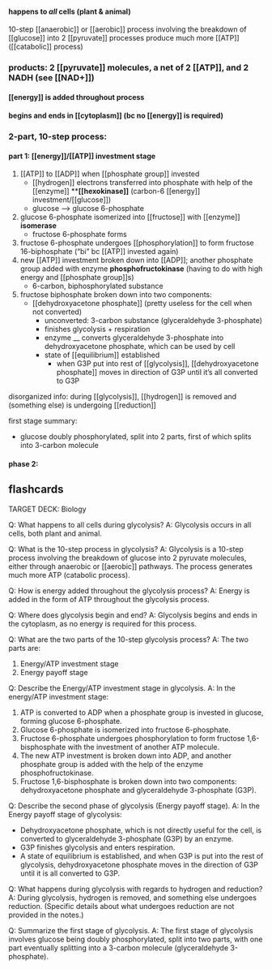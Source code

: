 #### happens to *all* cells (plant & animal)
10-step [[anaerobic]] or [[aerobic]] process involving the breakdown of [[glucose]] into 2 [[pyruvate]]
processes produce much more [[ATP]] ([[catabolic]] process)

### products: 2 [[pyruvate]] molecules, a net of 2 [[ATP]], and 2 NADH (see [[NAD+]])
#### [[energy]] is added throughout process
#### begins and ends in [[cytoplasm]] (bc no [[energy]] is required)

### 2-part, 10-step process:

#### part 1: [[energy]]/[[ATP]] investment stage
1.  [[ATP]] to [[ADP]] when [[phosphate group]] invested
	- [[hydrogen]] electrons transferred into phosphate with help of the [[enzyme]] ****[[hexokinase]]** (carbon-6 [[energy]] investment/[[glucose]])
	- glucose —> glucose 6-phosphate
2. glucose 6-phosphate isomerized into [[fructose]] with [[enzyme]] **isomerase**
	- fructose 6-phosphate forms
3. fructose 6-phosphate undergoes [[phosphorylation]] to form fructose 16-biphosphate (“bi” bc [[ATP]] invested again)
4. new [[ATP]] investment broken down into [[ADP]]; another phosphate group added with enzyme **phosphofructokinase** (having to do with high energy and [[phosphate group]]s)
	- 6-carbon, biphosphorylated substance
5. fructose biphosphate broken down into two components:
	- [[dehydroxyacetone phosphate]] (pretty useless for the cell when not converted)
		- unconverted: 3-carbon substance (glyceraldehyde 3-phosphate)
		- finishes glycolysis + respiration
		- enzyme __ converts glyceraldehyde 3-phosphate into dehydroxyacetone phosphate, which can be used by cell
		- state of [[equilibrium]] established
			- when G3P put into rest of [[glycolysis]], [[dehydroxyacetone phosphate]] moves in direction of G3P until it’s all converted to G3P

disorganized info: during [[glycolysis]], [[hydrogen]] is removed and (something else) is undergoing [[reduction]]

first stage summary:
- glucose doubly phosphorylated, split into 2 parts, first of which splits into 3-carbon molecule

#### phase 2:

## flashcards

TARGET DECK: Biology

Q: What happens to all cells during glycolysis?
A: Glycolysis occurs in all cells, both plant and animal.
<!--ID: 1690713940631-->


Q: What is the 10-step process in glycolysis?
A: Glycolysis is a 10-step process involving the breakdown of glucose into 2 pyruvate molecules, either through anaerobic or [[aerobic]] pathways. The process generates much more ATP (catabolic process).
<!--ID: 1690713940639-->


Q: How is energy added throughout the glycolysis process?
A: Energy is added in the form of ATP throughout the glycolysis process.
<!--ID: 1690713940648-->


Q: Where does glycolysis begin and end?
A: Glycolysis begins and ends in the cytoplasm, as no energy is required for this process.
<!--ID: 1690713940655-->


Q: What are the two parts of the 10-step glycolysis process?
A: The two parts are:
  1. Energy/ATP investment stage
  2. Energy payoff stage
<!--ID: 1690713940663-->


Q: Describe the Energy/ATP investment stage in glycolysis.
A: In the energy/ATP investment stage:
  1. ATP is converted to ADP when a phosphate group is invested in glucose, forming glucose 6-phosphate.
  2. Glucose 6-phosphate is isomerized into fructose 6-phosphate.
  3. Fructose 6-phosphate undergoes phosphorylation to form fructose 1,6-bisphosphate with the investment of another ATP molecule.
  4. The new ATP investment is broken down into ADP, and another phosphate group is added with the help of the enzyme phosphofructokinase.
  5. Fructose 1,6-bisphosphate is broken down into two components: dehydroxyacetone phosphate and glyceraldehyde 3-phosphate (G3P).
<!--ID: 1690713940670-->


Q: Describe the second phase of glycolysis (Energy payoff stage).
A: In the Energy payoff stage of glycolysis:
  - Dehydroxyacetone phosphate, which is not directly useful for the cell, is converted to glyceraldehyde 3-phosphate (G3P) by an enzyme.
  - G3P finishes glycolysis and enters respiration.
  - A state of equilibrium is established, and when G3P is put into the rest of glycolysis, dehydroxyacetone phosphate moves in the direction of G3P until it is all converted to G3P.
<!--ID: 1690713940678-->


Q: What happens during glycolysis with regards to hydrogen and reduction?
A: During glycolysis, hydrogen is removed, and something else undergoes reduction. (Specific details about what undergoes reduction are not provided in the notes.)
<!--ID: 1690713940685-->


Q: Summarize the first stage of glycolysis.
A: The first stage of glycolysis involves glucose being doubly phosphorylated, split into two parts, with one part eventually splitting into a 3-carbon molecule (glyceraldehyde 3-phosphate).
<!--ID: 1690713940692-->


